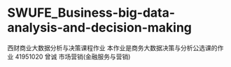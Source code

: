 # SWUFE_Business-big-data-analysis-and-decision-making
西财商业大数据分析与决策课程作业
本作业是商务大数据决策与分析公选课的作业
41951020 曾诚 市场营销(金融服务与营销)
